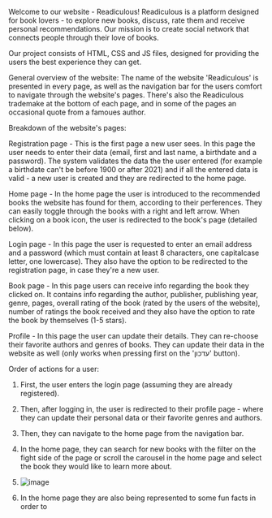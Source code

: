 Welcome to our website - Readiculous!
Readiculous is a platform designed for book lovers - to explore new books, discuss, rate them and receive personal recommendations.
Our mission is to create social network that connects people through their love of books.

Our project consists of HTML, CSS and JS files, designed for providing the users the best experience they can get.

General overview of the website:
The name of the website 'Readiculous' is presented in every page, as well as the navigation bar for the users comfort to navigate through the website's pages.
There's also the Readiculous trademake at the bottom of each page, and in some of the pages an occasional quote from a famoues author.

Breakdown of the website's pages:

Registration page - This is the first page a new user sees. In this page the user needs to enter their data (email, first and last name, a birthdate and a password).
The system validates the data the the user entered (for example a birthdate can't be before 1900 or after 2021) and if all the entered data is valid - a new user is created and they are redirected to the home page.

Home page - In the home page the user is introduced to the recommended books the website has found for them, according to their perferences. They can easily toggle through the books with a right and left arrow. When clicking on a book icon, the user is redirected to the book's page (detailed below).

Login page - In this page the user is requested to enter an email address and a password (which must contain at least 8 characters, one capitalcase letter, one lowercase). They also have the option to be redirected to the registration page, in case they're a new user.

Book page - In this page users can receive info regarding the book they clicked on. It contains info regarding the author, publisher, publishing year, genre, pages, overall rating of the book (rated by the users of the website), number of ratings the book received and they also have the option to rate the book by themselves (1-5 stars).

Profile - In this page the user can update their details. They can re-choose their favorite authors and genres of books. They can update their data in the website as well (only works when pressing first on the 'עדכון' button).

Order of actions for a user:
1. First, the user enters the login page (assuming they are already registered).


3. Then, after logging in, the user is redirected to their profile page - where they can update their personal data or their favorite genres and authors.
4. Then, they can navigate to the home page from the navigation bar.
5. In the home page, they can search for new books with the filter on the fight side of the page or scroll the carousel in the home page and select the book they would like to learn more about.

6. ![image](https://github.com/user-attachments/assets/5b7035f8-59e8-4a19-aa2c-4c3be8a91346)

7. In the home page they are also being represented to some fun facts in order to 
